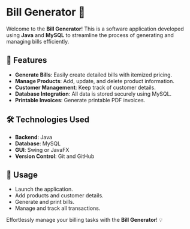 # Bill Generator 🧾

Welcome to the **Bill Generator**! This is a software application developed using **Java** and **MySQL** to streamline the process of generating and managing bills efficiently.

## 🚀 Features
- **Generate Bills**: Easily create detailed bills with itemized pricing.
- **Manage Products**: Add, update, and delete product information.
- **Customer Management**: Keep track of customer details.
- **Database Integration**: All data is stored securely using MySQL.
- **Printable Invoices**: Generate printable PDF invoices.

## 🛠️ Technologies Used
- **Backend**: Java
- **Database**: MySQL
- **GUI**: Swing or JavaFX
- **Version Control**: Git and GitHub

## 📖 Usage
- Launch the application.
- Add products and customer details.
- Generate and print bills.
- Manage and track all transactions.

Effortlessly manage your billing tasks with the **Bill Generator**! 💡

